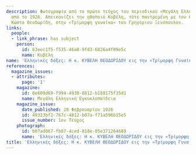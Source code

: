 ```yaml
---
description: Φωτογραφία από το πρώτο τεύχος του περιοδικού «Μεγάλη Ελληνική Εγκυκλοπαίδεια»,
  από το 1926. Απεικονίζει την ηθοποιό Κυβέλη, τότε παντρεμένη με τον θεατρικό επιχειρηματία
  Κώστα Θεοδωρίδη, στην «Τρίμορφη γυναίκα» του Γρηγόριου Ξενόπουλου.
links:
  people:
  - link_phrase: has subject
    person:
      id: 63eec1f5-f535-46a0-9fd3-6826a4f09e5c
      name: Κυβέλη
name: 'Ελληνικές δόξες: Η κ. ΚΥΒΕΛΗ ΘΕΟΔΩΡΙΔΟΥ εις την «Τρίμορφη Γυναίκα»'
references:
  magazine_issues:
  - attributes:
      page: '1'
    magazine:
      id: 0e609d69-f994-4930-8812-b188175f35d1
      name: Μεγάλη Ελληνική Εγκυκλοπαίδεια
    magazine_issue:
      date_published: 28 Φεβρουαρίου 1926
      id: 49323bf2-767c-4812-b07a-f71a596b15e5
      issue_number: 1ον Τεύχος
    photograph:
      id: b07ad067-fb07-4ced-818e-05e371264689
      name: 'Ελληνικές δόξες: Η κ. ΚΥΒΕΛΗ ΘΕΟΔΩΡΙΔΟΥ εις την «Τρίμορφη Γυναίκα»'
title: 'Ελληνικές δόξες: Η κ. ΚΥΒΕΛΗ ΘΕΟΔΩΡΙΔΟΥ εις την «Τρίμορφη Γυναίκα»'
---
```


